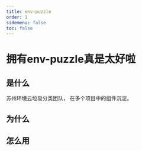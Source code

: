 ```yaml
---
title: env-puzzle
order: 1
sidemenu: false
toc: false
---
```



# 拥有env-puzzle真是太好啦

## 是什么

苏州环境云垃圾分类团队， 在多个项目中的组件沉淀。

## 为什么

## 怎么用